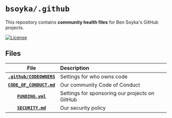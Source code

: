 # `bsoyka/.github`

This repository contains **community health files** for Ben Soyka's GitHub
projects.

[![License](https://img.shields.io/github/license/sunset-city/bot)][license]

## Files

|                    File                     | Description                                    |
| :-----------------------------------------: | :--------------------------------------------- |
|   **[`.github/CODEOWNERS`][codeowners]**    | Settings for who owns code                     |
| **[`CODE_OF_CONDUCT.md`][code of conduct]** | Our community Code of Conduct                  |
|        **[`FUNDING.yml`][funding]**         | Settings for sponsoring our projects on GitHub |
|        **[`SECURITY.md`][security]**        | Our security policy                            |

[code of conduct]: https://github.com/bsoyka/.github/blob/main/CODE_OF_CONDUCT.md
[codeowners]: https://github.com/bsoyka/.github/blob/main/.github/CODEOWNERS
[funding]: https://github.com/bsoyka/.github/blob/main/FUNDING.yml
[license]: https://github.com/bsoyka/.github/blob/main/LICENSE
[security]: https://github.com/bsoyka/.github/blob/main/SECURITY.md
